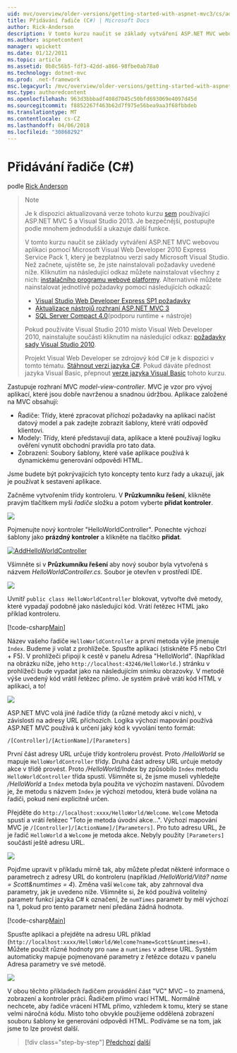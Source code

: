 ```yaml
---
uid: mvc/overview/older-versions/getting-started-with-aspnet-mvc3/cs/adding-a-controller
title: Přidávání řadiče (C#) | Microsoft Docs
author: Rick-Anderson
description: V tomto kurzu naučit se základy vytváření ASP.NET MVC webovou aplikaci pomocí Microsoft Visual Web Developer 2010 Express Serivice aktualizací Service Pack 1, které i...
ms.author: aspnetcontent
manager: wpickett
ms.date: 01/12/2011
ms.topic: article
ms.assetid: 0b8c56b5-fdf3-42dd-a866-98fbe0ab78a0
ms.technology: dotnet-mvc
ms.prod: .net-framework
msc.legacyurl: /mvc/overview/older-versions/getting-started-with-aspnet-mvc3/cs/adding-a-controller
msc.type: authoredcontent
ms.openlocfilehash: 963d3bbbadf408d7045c50bfd693069e4097d45d
ms.sourcegitcommit: f8852267f463b62d7f975e56bea9aa3f68fbbdeb
ms.translationtype: MT
ms.contentlocale: cs-CZ
ms.lasthandoff: 04/06/2018
ms.locfileid: "30868292"
---
```

<a name="adding-a-controller-c"></a>Přidávání řadiče (C#)
====================
podle [Rick Anderson](https://github.com/Rick-Anderson)

> > [!NOTE]
> > Je k dispozici aktualizovaná verze tohoto kurzu [sem](../../../getting-started/introduction/getting-started.md) používající ASP.NET MVC 5 a Visual Studio 2013. Je bezpečnější, postupujte podle mnohem jednodušší a ukazuje další funkce.
> 
> 
> V tomto kurzu naučit se základy vytváření ASP.NET MVC webovou aplikaci pomocí Microsoft Visual Web Developer 2010 Express Service Pack 1, který je bezplatnou verzi sady Microsoft Visual Studio. Než začnete, ujistěte se, že jste nainstalovali požadavky uvedené níže. Kliknutím na následující odkaz můžete nainstalovat všechny z nich: [instalačního programu webové platformy](https://www.microsoft.com/web/gallery/install.aspx?appid=VWD2010SP1Pack). Alternativně můžete nainstalovat jednotlivě požadavky pomocí následujících odkazů:
> 
> - [Visual Studio Web Developer Express SP1 požadavky](https://www.microsoft.com/web/gallery/install.aspx?appid=VWD2010SP1Pack)
> - [Aktualizace nástrojů rozhraní ASP.NET MVC 3](https://www.microsoft.com/web/gallery/install.aspx?appsxml=&amp;appid=MVC3)
> - [SQL Server Compact 4.0](https://www.microsoft.com/web/gallery/install.aspx?appid=SQLCE;SQLCEVSTools_4_0)(podporu runtime + nástroje)
> 
> Pokud používáte Visual Studio 2010 místo Visual Web Developer 2010, nainstalujte součásti kliknutím na následující odkaz: [požadavky sady Visual Studio 2010](https://www.microsoft.com/web/gallery/install.aspx?appsxml=&amp;appid=VS2010SP1Pack).
> 
> Projekt Visual Web Developer se zdrojový kód C# je k dispozici v tomto tématu. [Stáhnout verzi jazyka C#](https://code.msdn.microsoft.com/Introduction-to-MVC-3-10d1b098). Pokud dáváte přednost jazyka Visual Basic, přepnout [verze jazyka Visual Basic](../vb/intro-to-aspnet-mvc-3.md) tohoto kurzu.


Zastupuje rozhraní MVC *model-view-controller*. MVC je vzor pro vývoj aplikací, které jsou dobře navrženou a snadnou údržbou. Aplikace založené na MVC obsahují:

- Řadiče: Třídy, které zpracovat příchozí požadavky na aplikaci načíst datový model a pak zadejte zobrazit šablony, které vrátí odpověď klientovi.
- Modely: Třídy, které představují data, aplikace a které používají logiku ověření vynutit obchodní pravidla pro tato data.
- Zobrazení: Soubory šablony, které vaše aplikace používá k dynamickému generování odpovědi HTML.

Jsme budete být pokrývajících tyto koncepty tento kurz řady a ukazují, jak je používat k sestavení aplikace.

Začněme vytvořením třídy kontroleru. V **Průzkumníku řešení**, klikněte pravým tlačítkem myši *řadiče* složku a potom vyberte **přidat kontroler**.

[![](adding-a-controller/_static/image2.png)](adding-a-controller/_static/image1.png)

Pojmenujte nový kontroler "HelloWorldController". Ponechte výchozí šablony jako **prázdný kontroler** a klikněte na tlačítko **přidat**.

[![AddHelloWorldController](adding-a-controller/_static/image4.png)](adding-a-controller/_static/image3.png)

Všimněte si v **Průzkumníku řešení** aby nový soubor byla vytvořená s názvem *HelloWorldController.cs*. Soubor je otevřen v prostředí IDE.

![](adding-a-controller/_static/image5.png)

Uvnitř `public class HelloWorldController` blokovat, vytvořte dvě metody, které vypadají podobně jako následující kód. Vrátí řetězec HTML jako příklad kontroleru.

[!code-csharp[Main](adding-a-controller/samples/sample1.cs)]

Název vašeho řadiče `HelloWorldController` a první metoda výše jmenuje `Index`. Budeme ji volat z prohlížeče. Spusťte aplikaci (stiskněte F5 nebo Ctrl + F5). V prohlížeči připojí k cestě v panelu Adresa "HelloWorld". (Například na obrázku níže, jeho `http://localhost:43246/HelloWorld.`) stránku v prohlížeči bude vypadat jako na následujícím snímku obrazovky. V metodě výše uvedený kód vrátil řetězec přímo. Je systém právě vrátí kód HTML v aplikaci, a to!

![](adding-a-controller/_static/image6.png)

ASP.NET MVC volá jiné řadiče třídy (a různé metody akcí v nich), v závislosti na adresy URL příchozích. Logika výchozí mapování používá ASP.NET MVC používá k určení jaký kód k vyvolání tento formát:

`/[Controller]/[ActionName]/[Parameters]`

První část adresy URL určuje třídy kontroleru provést. Proto */HelloWorld* se mapuje `HelloWorldController` třídy. Druhá část adresy URL určuje metody akce v třídě provést. Proto */HelloWorld/Index* by způsobilo `Index` metodu `HelloWorldController` třída spustí. Všimněte si, že jsme museli vyhledejte */HelloWorld* a `Index` metoda byla použita ve výchozím nastavení. Důvodem je, že metodu s názvem `Index` je výchozí metodou, která bude volána na řadiči, pokud není explicitně určen.

Přejděte do `http://localhost:xxxx/HelloWorld/Welcome`. `Welcome` Metoda spustí a vrátí řetězec "Toto je metoda úvodní akce...". Výchozí mapování MVC je `/[Controller]/[ActionName]/[Parameters]`. Pro tuto adresu URL, že je řadič `HelloWorld` a `Welcome` je metoda akce. Nebyly použity `[Parameters]` součástí ještě adresu URL.

![](adding-a-controller/_static/image7.png)

Pojďme upravit v příkladu mírně tak, aby můžete předat některé informace o parametrech z adresy URL do kontroleru (například */HelloWorld/Vítá? name = Scott&amp;numtimes = 4*). Změna vaší `Welcome` tak, aby zahrnoval dva parametry, jak je uvedeno níže. Všimněte si, že kód používá volitelný parametr funkcí jazyka C# k označení, že `numTimes` parametr by měl výchozí na 1, pokud pro tento parametr není předána žádná hodnota.

[!code-csharp[Main](adding-a-controller/samples/sample2.cs)]

Spusťte aplikaci a přejděte na adresu URL příklad (`http://localhost:xxxx/HelloWorld/Welcome?name=Scott&numtimes=4)`. Můžete použít různé hodnoty pro `name` a `numtimes` v adrese URL. Systém automaticky mapuje pojmenované parametry z řetězce dotazu v panelu Adresa parametry ve své metodě.

![](adding-a-controller/_static/image8.png)

V obou těchto příkladech řadičem provádění část "VC" MVC – to znamená, zobrazení a kontroler práci. Řadičem přímo vrací HTML. Normálně nechcete, aby řadiče vrácení HTML přímo, vzhledem k tomu, který se stane velmi náročná kódu. Místo toho obvykle použijeme oddělená zobrazení souboru šablony ke generování odpovědi HTML. Podíváme se na tom, jak jsme to lze provést další.

> [!div class="step-by-step"]
> [Předchozí](intro-to-aspnet-mvc-3.md)
> [další](adding-a-view.md)
